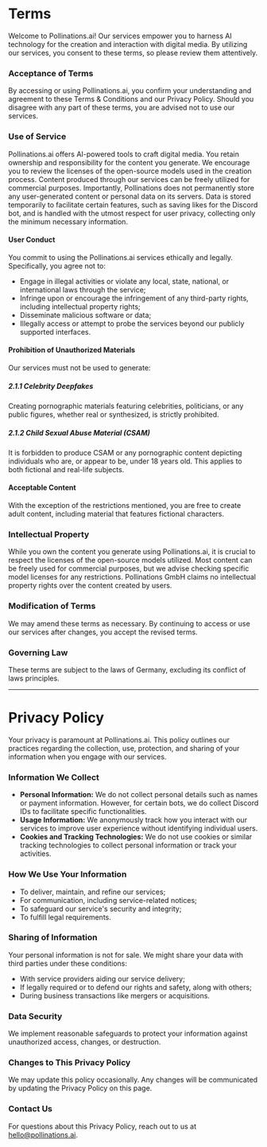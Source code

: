 # Terms

Welcome to Pollinations.ai! Our services empower you to harness AI technology for the creation and interaction with digital media. By utilizing our services, you consent to these terms, so please review them attentively.

### Acceptance of Terms
By accessing or using Pollinations.ai, you confirm your understanding and agreement to these Terms & Conditions and our Privacy Policy. Should you disagree with any part of these terms, you are advised not to use our services.

### Use of Service
Pollinations.ai offers AI-powered tools to craft digital media. You retain ownership and responsibility for the content you generate. We encourage you to review the licenses of the open-source models used in the creation process. Content produced through our services can be freely utilized for commercial purposes. Importantly, Pollinations does not permanently store any user-generated content or personal data on its servers. Data is stored temporarily to facilitate certain features, such as saving likes for the Discord bot, and is handled with the utmost respect for user privacy, collecting only the minimum necessary information.

#### User Conduct
You commit to using the Pollinations.ai services ethically and legally. Specifically, you agree not to:
- Engage in illegal activities or violate any local, state, national, or international laws through the service;
- Infringe upon or encourage the infringement of any third-party rights, including intellectual property rights;
- Disseminate malicious software or data;
- Illegally access or attempt to probe the services beyond our publicly supported interfaces.

#### Prohibition of Unauthorized Materials
Our services must not be used to generate:
##### 2.1.1 Celebrity Deepfakes
Creating pornographic materials featuring celebrities, politicians, or any public figures, whether real or synthesized, is strictly prohibited.
##### 2.1.2 Child Sexual Abuse Material (CSAM)
It is forbidden to produce CSAM or any pornographic content depicting individuals who are, or appear to be, under 18 years old. This applies to both fictional and real-life subjects.

#### Acceptable Content
With the exception of the restrictions mentioned, you are free to create adult content, including material that features fictional characters.

### Intellectual Property
While you own the content you generate using Pollinations.ai, it is crucial to respect the licenses of the open-source models utilized. Most content can be freely used for commercial purposes, but we advise checking specific model licenses for any restrictions. Pollinations GmbH claims no intellectual property rights over the content created by users.

### Modification of Terms
We may amend these terms as necessary. By continuing to access or use our services after changes, you accept the revised terms.

### Governing Law
These terms are subject to the laws of Germany, excluding its conflict of laws principles.

------


# Privacy Policy

Your privacy is paramount at Pollinations.ai. This policy outlines our practices regarding the collection, use, protection, and sharing of your information when you engage with our services.

### Information We Collect
- **Personal Information:** We do not collect personal details such as names or payment information. However, for certain bots, we do collect Discord IDs to facilitate specific functionalities.
- **Usage Information:** We anonymously track how you interact with our services to improve user experience without identifying individual users.
- **Cookies and Tracking Technologies:** We do not use cookies or similar tracking technologies to collect personal information or track your activities.

### How We Use Your Information
- To deliver, maintain, and refine our services;
- For communication, including service-related notices;
- To safeguard our service's security and integrity;
- To fulfill legal requirements.

### Sharing of Information
Your personal information is not for sale. We might share your data with third parties under these conditions:
- With service providers aiding our service delivery;
- If legally required or to defend our rights and safety, along with others;
- During business transactions like mergers or acquisitions.

### Data Security
We implement reasonable safeguards to protect your information against unauthorized access, changes, or destruction.

### Changes to This Privacy Policy
We may update this policy occasionally. Any changes will be communicated by updating the Privacy Policy on this page.

### Contact Us
For questions about this Privacy Policy, reach out to us at hello@pollinations.ai.
